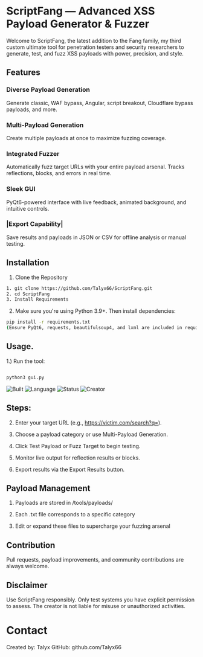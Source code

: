 # ScriptFang — Advanced XSS Payload Generator & Fuzzer
Welcome to ScriptFang, the latest addition to the Fang family, my third custom ultimate tool for penetration testers and security researchers to generate, test, and fuzz XSS payloads with power, precision, and style. 

## Features
 ### Diverse Payload Generation
Generate classic, WAF bypass, Angular, script breakout, Cloudflare bypass payloads, and more.

### Multi-Payload Generation
Create multiple payloads at once to maximize fuzzing coverage.

### Integrated Fuzzer
Automatically fuzz target URLs with your entire payload arsenal. Tracks reflections, blocks, and errors in real time.

### Sleek GUI
PyQt6-powered interface with live feedback, animated background, and intuitive controls.

### |Export Capability|
Save results and payloads in JSON or CSV for offline analysis or manual testing.

## Installation
1. Clone the Repository
```bash
1. git clone https://github.com/Talyx66/ScriptFang.git
2. cd ScriptFang
3. Install Requirements 
```
2. Make sure you're using Python 3.9+. Then install dependencies:

```bash
pip install -r requirements.txt
(Ensure PyQt6, requests, beautifulsoup4, and lxml are included in requirements.txt)
```
## Usage.
1.) Run the tool:

```bash

python3 gui.py
```




![Built](https://img.shields.io/badge/Built%20For-Kali_Linux-8B0000?style=for-the-badge)
![Language](https://img.shields.io/badge/Python-3.11-blue?style=flat-square)
![Status](https://img.shields.io/badge/Status-Live-green?style=plastic)
![Creator](https://img.shields.io/badge/Made%20by-Talyx-purple?style=flat&logo=github)

## Steps:

2. Enter your target URL (e.g., https://victim.com/search?q=).

3. Choose a payload category or use Multi-Payload Generation.

4. Click Test Payload or Fuzz Target to begin testing.

5. Monitor live output for reflection results or blocks.

6. Export results via the Export Results button.

## Payload Management
1. Payloads are stored in /tools/payloads/

2. Each .txt file corresponds to a specific category

3. Edit or expand these files to supercharge your fuzzing arsenal

## Contribution
Pull requests, payload improvements, and community contributions are always welcome.

## Disclaimer
Use ScriptFang responsibly. Only test systems you have explicit permission to assess.
The creator is not liable for misuse or unauthorized activities.

# Contact
Created by: Talyx
GitHub: github.com/Talyx66
